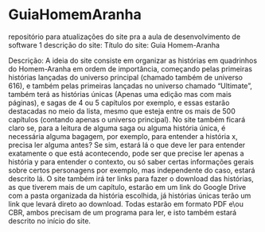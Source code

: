 # GuiaHomemAranha
repositório para atualizações do site pra a aula de desenvolvimento de software 1
descrição do site: 
Título do site: Guia Homem-Aranha

Descrição: A ideia do site consiste em organizar as histórias em quadrinhos do Homem-Aranha em ordem de importância, começando pelas primeiras histórias lançadas do universo principal (chamado também de universo 616), e também pelas primeiras lançadas no universo chamado “Ultimate”, também terá as histórias únicas (Apenas uma edição mas com mais páginas), e sagas de 4 ou 5 capítulos por exemplo, e essas estarão destacadas no meio da lista, mesmo que esteja entre os mais de 500 capítulos (contando apenas o universo principal). No site também ficará claro se, para a leitura de alguma saga ou alguma história única, é necessária alguma bagagem, por exemplo, para entender a história x, precisa ler alguma antes? Se sim, estará lá o que deve ler para entender exatamente o que está acontecendo, pode ser que precise ler apenas a história y para entender o contexto, ou só saber certas informações gerais sobre certos personagens por exemplo, mas independente do caso, estará descrito lá.
  O site também irá ter links para fazer o download das histórias, as que tiverem mais de um capítulo, estarão em um link do Google Drive com a pasta organizada da história escolhida, já histórias únicas terão um link que levará direto ao download. Todas estarão em formato PDF e\ou CBR, ambos precisam de um programa para ler, e isto também estará descrito no início do site.
